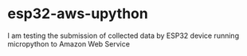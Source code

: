 # esp32-aws-upython
I am testing the submission of collected data by ESP32 device running micropython to Amazon Web Service
